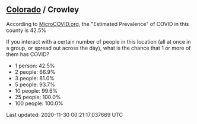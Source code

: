 
## [Colorado](/united-states/colorado) / Crowley

According to [MicroCOVID.org](http://microcovid.org),
the "Estimated Prevalence" of COVID in this county is 42.5%

If you interact with a certain number of people in this location
(all at once in a group, or spread out across the day), what is the chance that
1 or more of them has COVID?

- 1 person: 42.5%
- 2 people: 66.9%
- 3 people: 81.0%
- 5 people: 93.7%
- 10 people: 99.6%
- 25 people: 100.0%
- 100 people: 100.0%

Last updated: 2020-11-30 00:21:17.037669 UTC
